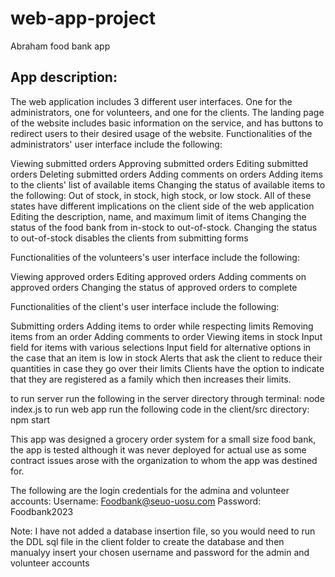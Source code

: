 # web-app-project
Abraham food bank app

## App description:

The web application includes 3 different user interfaces. One for the administrators, one for volunteers, and one for the clients.
The landing page of the website includes basic information on the service, and has buttons to redirect users to their desired usage of the website.
Functionalities of the administrators' user interface include the following:

Viewing submitted orders
Approving submitted orders
Editing submitted orders
Deleting submitted orders
Adding comments on orders
Adding items to the clients' list of available items
Changing the status of available items to the following: Out of stock, in stock, high stock, or low stock. All of these states have different implications on the client side of the web application
Editing the description, name, and maximum limit of items
Changing the status of the food bank from in-stock to out-of-stock. Changing the status to out-of-stock disables the clients from submitting forms

Functionalities of the volunteers's user interface include the following:

Viewing approved orders
Editing approved orders
Adding comments on approved orders
Changing the status of approved orders to complete

Functionalities of the client's user interface include the following:

Submitting orders
Adding items to order while respecting limits
Removing items from an order
Adding comments to order
Viewing items in stock
Input field for items with various selections
Input field for alternative options in the case that an item is low in stock
Alerts that ask the client to reduce their quantities in case they go over their limits
Clients have the option to indicate that they are registered as a family which then increases their limits.


to run server run the following in the server directory through terminal: node index.js
to run web app run the following code in the client/src directory: npm start

This app was designed a grocery order system for a small size food bank, the app is tested although it was never deployed for actual use as some contract issues arose with the organization to whom the app was destined for.

The following are the login credentials for the admina and volunteer accounts:
Username: Foodbank@seuo-uosu.com
Password: Foodbank2023

Note: I have not added a database insertion file, so you would need to run the DDL sql file in the  client folder to create the database and then manualyy insert your chosen username and password for the admin and volunteer accounts
 
